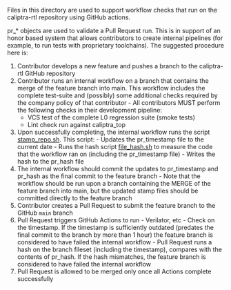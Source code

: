 Files in this directory are used to support workflow checks that run on the caliptra-rtl repository using GitHub actions.

pr\_\* objects are used to validate a Pull Request run. This is in support of an honor based system that allows contributors to create internal pipelines (for example, to run tests with proprietary toolchains). The suggested procedure here is:
  1. Contributor develops a new feature and pushes a branch to the caliptra-rtl GitHub repository
  1. Contributor runs an internal workflow on a branch that contains the merge of the feature branch into main. This workflow includes the complete test-suite and (possibly) some additional checks required by the company policy of that contributor
    - All contributors MUST perform the following checks in their development pipeline:
      - VCS test of the complete L0 regression suite (smoke tests)
      - Lint check run against caliptra_top
  1. Upon successfully completing, the internal workflow runs the script [stamp_repo.sh](../scripts/stamp_repo.sh). This script:
    - Updates the pr\_timestamp file to the current date
    - Runs the hash script [file_hash.sh](../scripts/file_hash.sh) to measure the code that the workflow ran on (including the pr\_timestamp file)
    - Writes the hash to the pr\_hash file
  1. The internal workflow should commit the updates to pr\_timestamp and pr\_hash as the final commit to the feature branch
    - Note that the workflow should be run upon a branch containing the MERGE of the feature branch into main, but the updated stamp files should be committed directly to the feature branch
  1. Contributor creates a Pull Request to submit the feature branch to the GitHub `main` branch
  1. Pull Request triggers GitHub Actions to run
    - Verilator, etc
    - Check on the timestamp. If the timestamp is sufficiently outdated (predates the final commit to the branch by more than 1 hour) the feature branch is considered to have failed the internal workflow
    - Pull Request runs a hash on the branch fileset (including the timestamp), compares with the contents of pr\_hash. If the hash mismatches, the feature branch is considered to have failed the internal workflow
  1. Pull Request is allowed to be merged only once all Actions complete successfully
